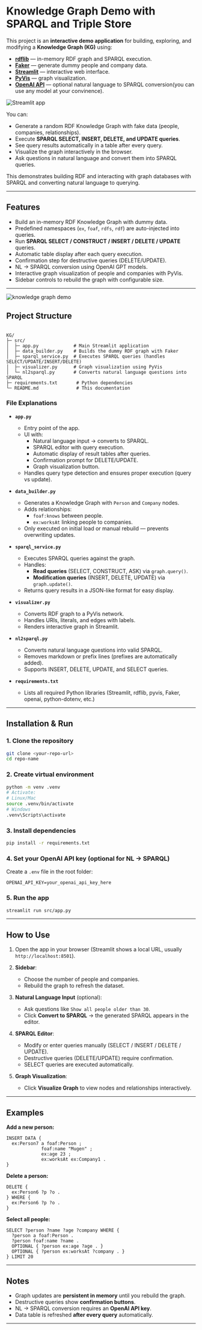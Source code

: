 #  Knowledge Graph Demo with SPARQL and Triple Store

This project is an **interactive demo application** for building, exploring, and modifying a **Knowledge Graph (KG)** using:

* **[rdflib](https://rdflib.readthedocs.io/)** — in-memory RDF graph and SPARQL execution.
* **[Faker](https://faker.readthedocs.io/)** — generate dummy people and company data.
* **[Streamlit](https://streamlit.io/)** — interactive web interface.
* **[PyVis](https://pyvis.readthedocs.io/)** — graph visualization.
* **[OpenAI API](https://platform.openai.com/)** — optional natural language to SPARQL conversion(you can use any model at your convinence).

![Streamlit app](image-1.png)

You can:

* Generate a random RDF Knowledge Graph with fake data (people, companies, relationships).  
* Execute **SPARQL SELECT, INSERT, DELETE, and UPDATE queries**.  
* See query results automatically in a table after every query.  
* Visualize the graph interactively in the browser.  
* Ask questions in natural language and convert them into SPARQL queries.

This demonstrates building RDF and interacting with graph databases with SPARQL and converting natural language to querying.

---

## Features

* Build an in-memory RDF Knowledge Graph with dummy data.
* Predefined namespaces (`ex`, `foaf`, `rdfs`, `rdf`) are auto-injected into queries.
* Run **SPARQL SELECT / CONSTRUCT / INSERT / DELETE / UPDATE** queries.
* Automatic table display after each query execution.
* Confirmation step for destructive queries (DELETE/UPDATE).
* NL → SPARQL conversion using OpenAI GPT models.
* Interactive graph visualization of people and companies with PyVis.
* Sidebar controls to rebuild the graph with configurable size.

---
![knowledge graph demo](image.png)

## Project Structure

```

KG/
├─ src/
│  ├─ app.py             # Main Streamlit application
│  ├─ data_builder.py    # Builds the dummy RDF graph with Faker
│  ├─ sparql_service.py  # Executes SPARQL queries (handles SELECT/UPDATE/INSERT/DELETE)
│  ├─ visualizer.py      # Graph visualization using PyVis
│  └─ nl2sparql.py       # Converts natural language questions into SPARQL
├─ requirements.txt       # Python dependencies
└─ README.md              # This documentation

````

### File Explanations

* **`app.py`**

  * Entry point of the app.
  * UI with:
    * Natural language input → converts to SPARQL.
    * SPARQL editor with query execution.
    * Automatic display of result tables after queries.
    * Confirmation prompt for DELETE/UPDATE.
    * Graph visualization button.
  * Handles query type detection and ensures proper execution (query vs update).

* **`data_builder.py`**

  * Generates a Knowledge Graph with `Person` and `Company` nodes.
  * Adds relationships:
    * `foaf:knows` between people.
    * `ex:worksAt` linking people to companies.
  * Only executed on initial load or manual rebuild — prevents overwriting updates.

* **`sparql_service.py`**

  * Executes SPARQL queries against the graph.
  * Handles:
    * **Read queries** (SELECT, CONSTRUCT, ASK) via `graph.query()`.
    * **Modification queries** (INSERT, DELETE, UPDATE) via `graph.update()`.
  * Returns query results in a JSON-like format for easy display.

* **`visualizer.py`**

  * Converts RDF graph to a PyVis network.
  * Handles URIs, literals, and edges with labels.
  * Renders interactive graph in Streamlit.

* **`nl2sparql.py`**

  * Converts natural language questions into valid SPARQL.
  * Removes markdown or prefix lines (prefixes are automatically added).
  * Supports INSERT, DELETE, UPDATE, and SELECT queries.

* **`requirements.txt`**

  * Lists all required Python libraries (Streamlit, rdflib, pyvis, Faker, openai, python-dotenv, etc.)

---

## Installation & Run

### 1. Clone the repository

```bash
git clone <your-repo-url>
cd repo-name
````

### 2. Create virtual environment

```bash
python -m venv .venv
# Activate:
# Linux/Mac
source .venv/bin/activate
# Windows
.venv\Scripts\activate
```

### 3. Install dependencies

```bash
pip install -r requirements.txt
```

### 4. Set your OpenAI API key (optional for NL → SPARQL)

Create a `.env` file in the root folder:

```
OPENAI_API_KEY=your_openai_api_key_here
```

### 5. Run the app

```bash
streamlit run src/app.py
```

---

## How to Use

1. Open the app in your browser (Streamlit shows a local URL, usually `http://localhost:8501`).
2. **Sidebar**:

   * Choose the number of people and companies.
   * Rebuild the graph to refresh the dataset.
3. **Natural Language Input** (optional):

   * Ask questions like `Show all people older than 30`.
   * Click **Convert to SPARQL** → the generated SPARQL appears in the editor.
4. **SPARQL Editor**:

   * Modify or enter queries manually (SELECT / INSERT / DELETE / UPDATE).
   * Destructive queries (DELETE/UPDATE) require confirmation.
   * SELECT queries are executed automatically.
5. **Graph Visualization**:

   * Click **Visualize Graph** to view nodes and relationships interactively.

---

## Examples

**Add a new person:**

```sparql
INSERT DATA {
  ex:Person7 a foaf:Person ;
             foaf:name "Mugen" ;
             ex:age 23 ;
             ex:worksAt ex:Company1 .
}
```

**Delete a person:**

```sparql
DELETE {
  ex:Person6 ?p ?o .
} WHERE {
  ex:Person6 ?p ?o .
}
```

**Select all people:**

```sparql
SELECT ?person ?name ?age ?company WHERE {
  ?person a foaf:Person .
  ?person foaf:name ?name .
  OPTIONAL { ?person ex:age ?age . }
  OPTIONAL { ?person ex:worksAt ?company . }
} LIMIT 20
```

---

## Notes

* Graph updates are **persistent in memory** until you rebuild the graph.
* Destructive queries show **confirmation buttons**.
* NL → SPARQL conversion requires an **OpenAI API key**.
* Data table is refreshed **after every query** automatically.

---

